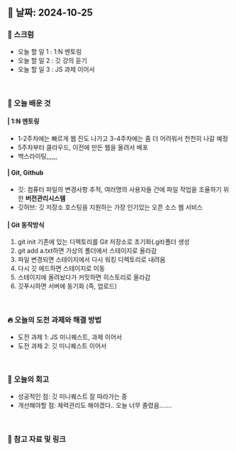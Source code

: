 ## 📅 날짜: 2024-10-25

### 💬 스크럼
- 오늘 할 일 1 : 1:N 멘토링
- 오늘 할 일 2 : 깃 강의 듣기
- 오늘 할 일 3 : JS 과제 이어서
<br>

### 📒 오늘 배운 것
#### | 1:N 멘토링
- 1-2주차에는 빠르게 웹 진도 나가고 3-4주차에는 좀 더 어려워서 천천히 나갈 예정
- 5주차부터 클라우드, 이전에 만든 웹을 올려서 배포
- 백스라이팅,,,,,,


#### | Git, Github
- 깃: 컴퓨터 파일의 변경사항 추적, 여러명의 사용자들 간에 파일 작업을 조율하기 위한 **버전관리시스템**
- 깃허브: 깃 저장소 호스팅을 지원하는 가장 인기있는 오픈 소스 웹 서비스

#### | Git 동작방식
1. git init 기존에 있는 디렉토리를 Git 저장소로 초기화(.git)폴더 생성
2. git add a.txt하면 가상의 폴더에서 스테이지로 올라감
3. 파일 변경되면 스테이지에서 다시 워킹 디렉토리로 내려옴
4. 다시 깃 에드하면 스테이지로 이동
5. 스테이지에 올려놨다가 커밋하면 히스토리로 올라감
6. 깃푸시하면 서버에 동기화 (즉, 업로드)
<br>

### 🔥 오늘의 도전 과제와 해결 방법
- 도전 과제 1: JS 미니퀘스트, 과제 이어서
- 도전 과제 2: 깃 미니퀘스트 이어서
<br>

### 💭 오늘의 회고
- 성공적인 점: 깃 미니퀘스트 잘 따라가는 중
- 개선해야할 점: 체력관리도 해야겠다.. 오늘 너무 졸렸음.......
<br>

### 📁 참고 자료 및 링크
